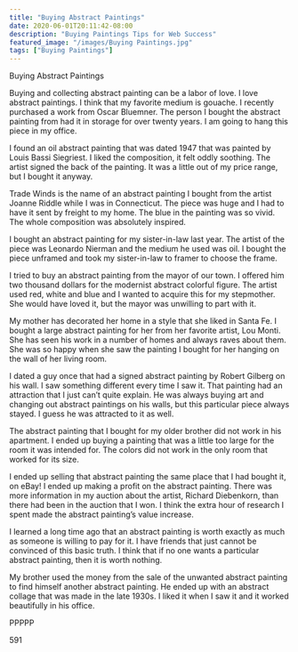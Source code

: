 ```yaml
---
title: "Buying Abstract Paintings"
date: 2020-06-01T20:11:42-08:00
description: "Buying Paintings Tips for Web Success"
featured_image: "/images/Buying Paintings.jpg"
tags: ["Buying Paintings"]
---
```


Buying Abstract Paintings

Buying and collecting abstract painting can be a labor of love.  I love abstract paintings.  I think that my favorite medium is gouache.  I recently purchased a work from Oscar Bluemner.  The person I bought the abstract painting from had it in storage for over twenty years.  I am going to hang this piece in my office.

I found an oil abstract painting that was dated 1947 that was painted by Louis Bassi Siegriest.  I liked the composition, it felt oddly soothing.  The artist signed the back of the painting.  It was a little out of my price range, but I bought it anyway.

Trade Winds is the name of an abstract painting I bought from the artist Joanne Riddle while I was in Connecticut.  The piece was huge and I had to have it sent by freight to my home.  The blue in the painting was so vivid.  The whole composition was absolutely inspired.

I bought an abstract painting for my sister-in-law last year.  The artist of the piece was Leonardo Nierman and the medium he used was oil.  I bought the piece unframed and took my sister-in-law to framer to choose the frame.

I tried to buy an abstract painting from the mayor of our town.  I offered him two thousand dollars for the modernist abstract colorful figure.  The artist used red, white and blue and I wanted to acquire this for my stepmother.  She would have loved it, but the mayor was unwilling to part with it.

My mother has decorated her home in a style that she liked in Santa Fe.  I bought a large abstract painting for her from her favorite artist, Lou Monti.  She has seen his work in a number of homes and always raves about them.  She was so happy when she saw the painting I bought for her hanging on the wall of her living room.

I dated a guy once that had a signed abstract painting by Robert Gilberg on his wall.  I saw something different every time I saw it.  That painting had an attraction that I just can’t quite explain.  He was always buying art and changing out abstract paintings on his walls, but this particular piece always stayed.  I guess he was attracted to it as well.

The abstract painting that I bought for my older brother did not work in his apartment.  I ended up buying a painting that was a little too large for the room it was intended for.  The colors did not work in the only room that worked for its size.

I ended up selling that abstract painting the same place that I had bought it, on eBay!  I ended up making a profit on the abstract painting.  There was more information in my auction about the artist, Richard Diebenkorn, than there had been in the auction that I won.  I think the extra hour of research I spent made the abstract painting’s value increase.

I learned a long time ago that an abstract painting is worth exactly as much as someone is willing to pay for it.  I have friends that just cannot be convinced of this basic truth.  I think that if no one wants a particular abstract painting, then it is worth nothing.

My brother used the money from the sale of the unwanted abstract painting to find himself another abstract painting.  He ended up with an abstract collage that was made in the late 1930s.  I liked it when I saw it and it worked beautifully in his office.

PPPPP

591

